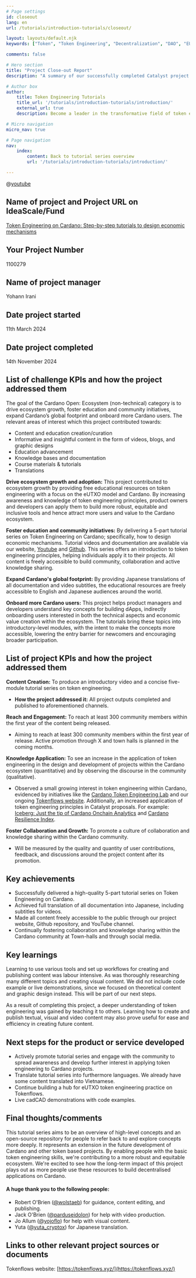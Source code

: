 ```yaml
---
# Page settings
id: closeout
lang: en
url: /tutorials/introduction-tutorials/closeout/

layout: layouts/default.njk
keywords: ["Token", "Token Engineering", "Decentralization", "DAO", "EUTxO", "Tutorial", "Data Tools", "DeFi", "Education", "Mechanism Design", "Standards", "Regulation", "Video series", "Cardano", "Game Theory", "Control Theory", "Cyber-Physical systems", "CPS", "Incentive", "Token Design", "Governance", "Decentralised Governance", "Economic Design", "Legal Code", "Techno-ethics", "Networks", "alphabond", "augmented bonding curve", "assurance contract", "quadratic funding", "competitive contestable funding", "plutocratic", "ISPO", "ICO", "airdrops", "capital formation", "project funding", "ledger", "money"]

comments: false

# Hero section
title: "Project Close-out Report"
description: "A summary of our successfully completed Catalyst project - Token Engineering on Cardano: Step-by-step tutorials to design economic mechanisms."

# Author box
author:
    title: Token Engineering Tutorials
    title_url: '/tutorials/introduction-tutorials/introduction/'
    external_url: true
    description: Become a leader in the transformative field of token engineering. Learn skills to build robust, equitable, and sustainable digital economies.

# Micro navigation
micro_nav: true

# Page navigation
nav:
    index:
        content: Back to tutorial series overview
        url: '/tutorials/introduction-tutorials/introduction/'

---
```

@[youtube](5A3W9LjLJos)

## Name of project and Project URL on IdeaScale/Fund

[Token Engineering on Cardano: Step-by-step tutorials to design economic mechanisms](https://cardano.ideascale.com/c/cardano/idea/114394)

## Your Project Number

1100279

## Name of project manager

Yohann Irani

## Date project started

11th March 2024

## Date project completed

14th November 2024

## List of challenge KPIs and how the project addressed them

The goal of the Cardano Open: Ecosystem (non-technical) category is to drive ecosystem growth, foster education and community initiatives, expand Cardano’s global footprint and onboard more Cardano users. The relevant areas of interest which this project contributed towards:

- Content and education creation/curation
- Informative and insightful content in the form of videos, blogs, and graphic designs
- Education advancement
- Knowledge bases and documentation
- Course materials & tutorials
- Translations

**Drive ecosystem growth and adoption:** This project contributed to ecosystem growth by providing free educational resources on token engineering with a focus on the eUTXO model and Cardano. By increasing awareness and knowledge of token engineering principles, product owners and developers can apply them to build more robust, equitable and inclusive tools and hence attract more users and value to the Cardano ecosystem.

**Foster education and community initiatives:** By delivering a 5-part tutorial series on Token Engineering on Cardano; specifically, how to design economic mechanisms. Tutorial videos and documentation are available via our website, [Youtube](https://www.youtube.com/@tokenflows) and [Github](https://github.com/tokenflows). This series offers an introduction to token engineering principles, helping individuals apply it to their projects. All content is freely accessible to build community, collaboration and active knowledge sharing.

**Expand Cardano's global footprint:** By providing Japanese translations of all documentation and video subtitles, the educational resources are freely accessible to English and Japanese audiences around the world.

**Onboard more Cardano users:** This project helps product managers and developers understand key concepts for building dApps, indirectly onboarding users interested in both the technical aspects and economic value creation within the ecosystem. The tutorials bring these topics into introductory-level modules, with the intent to make the concepts more accessible, lowering the entry barrier for newcomers and encouraging broader participation.

## List of project KPIs and how the project addressed them

**Content Creation:** To produce an introductory video and a concise five-module tutorial series on token engineering.

- **How the project addressed it:** All project outputs completed and published to aforementioned channels.

**Reach and Engagement:** To reach at least 300 community members within the first year of the content being released.

- Aiming to reach at least 300 community members within the first year of release. Active promotion through X and town halls is planned in the coming months.

**Knowledge Application:** To see an increase in the application of token engineering in the design and development of projects within the Cardano ecosystem (quantitative) and by observing the discourse in the community (qualitative).

- Observed a small growing interest in token engineering within Cardano, evidenced by initiatives like the [Cardano Token Engineering Lab](https://thetokenlab.xyz/) and our ongoing [Tokenflows website](https://tokenflows.xyz/). Additionally, an increased application of token engineering principles in Catalyst proposals. For example: [Iceberg: Just the tip of Cardano Onchain Analytics](https://cardano.ideascale.com/c/cardano/idea/132034) and [Cardano Resilience Index](https://cardano.ideascale.com/c/cardano/idea/131989).

**Foster Collaboration and Growth:** To promote a culture of collaboration and knowledge sharing within the Cardano community.

- Will be measured by the quality and quantity of user contributions, feedback, and discussions around the project content after its promotion.

## Key achievements

- Successfully delivered a high-quality 5-part tutorial series on Token Engineering on Cardano.
- Achieved full translation of all documentation into Japanese, including subtitles for videos.
- Made all content freely accessible to the public through our project website, Github repository, and YouTube channel.
- Continually fostering collaboration and knowledge sharing within the Cardano community at Town-halls and through social media.

## Key learnings

Learning to use various tools and set up workflows for creating and publishing content was labour intensive. As was thoroughly researching many different topics and creating visual content. We did not include code example or live demonstrations, since we focused on theoretical content and graphic design instead. This will be part of our next steps.

As a result of completing this project, a deeper understanding of token engineering was gained by teaching it to others. Learning how to create and publish textual, visual and video content may also prove useful for ease and efficiency in creating future content.

## Next steps for the product or service developed

- Actively promote tutorial series and engage with the community to spread awareness and develop further interest in applying token engineering to Cardano projects.
- Translate tutorial series into furthermore languages. We already have some content translated into Vietnamese.
- Continue building a hub for eUTXO token engineering practice on Tokenflows.
- Live cadCAD demonstrations with code examples.

## Final thoughts/comments

This tutorial series aims to be an overview of high-level concepts and an open-source repository for people to refer back to and explore concepts more deeply. It represents an extension in the future development of Cardano and other token based projects. By enabling people with the basic token engineering skills, we're contributing to a more robust and equitable ecosystem. We're excited to see how the long-term impact of this project plays out as more people use these resources to build decentralised applications on Cardano.

#### A huge thank you to the following people:

- Robert O'Brien ([@wolstaeb](https://github.com/wolstaeb)) for guidance, content editing, and publishing.
- Jack O'Brien ([@parduseidolon](https://www.polywork.com/parduseidolon)) for help with video production.
- Jo Allum ([@yojoflo](https://x.com/yojoflo)) for help with visual content.
- Yuta ([@yuta_cryptox](https://x.com/yuta_cryptox)) for Japanese translation.

## Links to other relevant project sources or documents  <can probably remove this section>

Tokenflows website: [https://tokenflows.xyz/](https://tokenflows.xyz/)